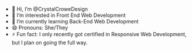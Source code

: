 - 👋 Hi, I’m @CrystalCroweDesign
- 👀 I’m interested in Front End Web Development
- 🌱 I’m currently learning Back-End Web Development
- 😄 Pronouns: She/They
- ⚡ Fun fact: I only recently got certified in Responsive Web Development, but I plan on going the full way.

<!---
CrystalCroweDesign/CrystalCroweDesign is a ✨ special ✨ repository because its `README.md` (this file) appears on your GitHub profile.
You can click the Preview link to take a look at your changes.
--->
